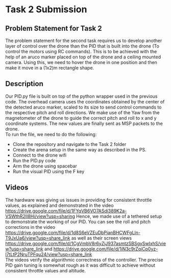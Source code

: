 # Task 2 Submission
## Problem Statement for Task 2
The problem statement for the second task requires us to develop another layer of control over the drone than the PID that is built into the drone (To control the motors using RC commands). 
This is to be achieved with the help of an aruco marker placed on top of the drone and a ceiling mounted camera. Using this, we need to hover the drone in one position and then make it move in 
a (1x2)m rectangle shape. 
## Description
Our PID.py file is built on top of the python wrapper used in the previous code. The overhead camera uses the coordinates obtained by the center of the detected aruco marker, scaled to its size to 
send control commands to the respective pitch and roll directions. We make use of the Yaw from the magnetometer of the drone to guide the correct pitch and roll to x and y coordinate systems. 
The new values are finally sent as MSP packets to the drone.  
To run the file, we need to do the following:
- Clone the repository and navigate to the Task 2 folder
- Create the arena setup in the same way as described in the PS. 
- Connect to the drone wifi
- Run the PID.py code
- Arm the drone using spacebar
- Run the visual PID using the F key
## Videos
The hardware was giving us issues in providing for consistent throttle values, as explained and demonstrated in the video https://drive.google.com/file/d/1FYqVB6VO7ASdi389K2a-VSWthR2lI8Hi/view?usp=sharing
Hence, we made use of a tethered setup to demonstrate the working of our PID. You can see the roll and pitch corrections in the video https://drive.google.com/file/d/1d8S6eVZEuDbPjanBHCWFgLln-T9JxUa6/view?usp=share_link as well as their screen views https://drive.google.com/file/d/1CgVmbV8r6yZjJ937asmtzSBSgySwIxhS/view?usp=share_link and https://drive.google.com/file/d/1iN3c9rZqiCp0yz-l7tLtP2NruTPFqu24/view?usp=share_link  
The videos verify the algorithmic correctness of the controller. The precise PID gain tuning is somewhat rough as it was difficult to achieve without consistent throttle values and altitude. 
